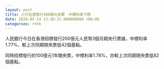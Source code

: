```yaml
---
layout: post
title: 人行在港發行300億元央票　中標利率下跌
date: 2020-05-14 13:36:31.000000000 +08:00
categories: rthk
---
```


人民銀行今日在香港招標發行200億元人民幣3個月期央行票據，中標利率1.77%，較上次同期限央票低42個基點。

同時招標發行的100億元1年期央票，中標利率1.78%，亦較上次同期限央票低82個基點。
